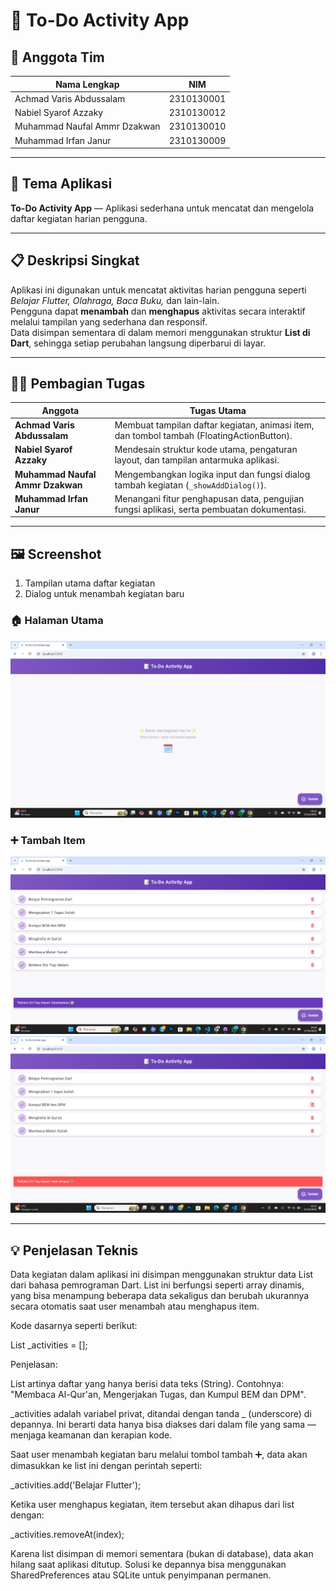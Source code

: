 # 📝 To-Do Activity App

## 👥 Anggota Tim
| Nama Lengkap | NIM |
|---------------|-----|
| Achmad Varis Abdussalam | 2310130001 |
| Nabiel Syarof Azzaky | 2310130012 |
| Muhammad Naufal Ammr Dzakwan | 2310130010 |
| Muhammad Irfan Janur | 2310130009 |

---

## 🎯 Tema Aplikasi
**To-Do Activity App** — Aplikasi sederhana untuk mencatat dan mengelola daftar kegiatan harian pengguna.

---

## 📋 Deskripsi Singkat
Aplikasi ini digunakan untuk mencatat aktivitas harian pengguna seperti *Belajar Flutter, Olahraga, Baca Buku,* dan lain-lain.  
Pengguna dapat **menambah** dan **menghapus** aktivitas secara interaktif melalui tampilan yang sederhana dan responsif.  
Data disimpan sementara di dalam memori menggunakan struktur **List di Dart**, sehingga setiap perubahan langsung diperbarui di layar.

---

## 👩‍💻 Pembagian Tugas
| Anggota | Tugas Utama |
|----------|--------------|
| **Achmad Varis Abdussalam** | Membuat tampilan daftar kegiatan, animasi item, dan tombol tambah (FloatingActionButton). |
| **Nabiel Syarof Azzaky** | Mendesain struktur kode utama, pengaturan layout, dan tampilan antarmuka aplikasi. |
| **Muhammad Naufal Ammr Dzakwan** | Mengembangkan logika input dan fungsi dialog tambah kegiatan (`_showAddDialog()`). |
| **Muhammad Irfan Janur** | Menangani fitur penghapusan data, pengujian fungsi aplikasi, serta pembuatan dokumentasi. |

---

## 🖼️ Screenshot
1. Tampilan utama daftar kegiatan  
2. Dialog untuk menambah kegiatan baru  

### 🏠 Halaman Utama
![Halaman Utama](screenshots/Home.png)

### ➕ Tambah Item
![Tambah Item](screenshots/Tambah_List.png)
![Hapus Item](screenshots/Hapus_List.png)


---

## 💡 Penjelasan Teknis
Data kegiatan dalam aplikasi ini disimpan menggunakan struktur data List dari bahasa pemrograman Dart.
List ini berfungsi seperti array dinamis, yang bisa menampung beberapa data sekaligus dan berubah ukurannya secara otomatis saat user menambah atau menghapus item.

Kode dasarnya seperti berikut:

List<String> _activities = [];


Penjelasan:

List<String> artinya daftar yang hanya berisi data teks (String).
Contohnya: "Membaca Al-Qur'an, Mengerjakan Tugas, dan Kumpul BEM dan DPM".

_activities adalah variabel privat, ditandai dengan tanda _ (underscore) di depannya.
Ini berarti data hanya bisa diakses dari dalam file yang sama — menjaga keamanan dan kerapian kode.

Saat user menambah kegiatan baru melalui tombol tambah ➕, data akan dimasukkan ke list ini dengan perintah seperti:

_activities.add('Belajar Flutter');


Ketika user menghapus kegiatan, item tersebut akan dihapus dari list dengan:

_activities.removeAt(index);


Karena list disimpan di memori sementara (bukan di database), data akan hilang saat aplikasi ditutup.
Solusi ke depannya bisa menggunakan SharedPreferences atau SQLite untuk penyimpanan permanen.